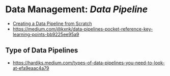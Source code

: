 # Data Management: _Data Pipeline_

* [Creating a Data Pipeline from Scratch](https://gustavorsantos.medium.com/creating-a-data-pipeline-from-scratch-47c8031c7c36)
* https://medium.com/@kxnk/data-pipelines-pocket-reference-key-learning-points-bb9225ee95a9

## Type of Data Pipelines

* https://hardiks.medium.com/types-of-data-pipelines-you-need-to-look-at-efa9eaac4a79
